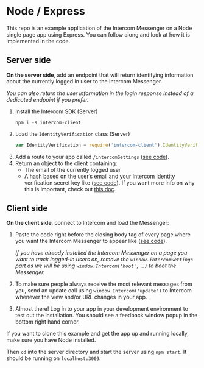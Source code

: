 # Node / Express

This repo is an example application of the Intercom Messenger on a Node single page app using Express. You can follow along and look at how it is implemented in the code.

## Server side

**On the server side**, add an endpoint that will return identifying information about the currently logged in user to the Intercom Messenger.

*You can also return the user information in the login response instead of a dedicated endpoint if you prefer.*

1. Install the Intercom SDK (Server)
    ```
    npm i -s intercom-client
    ```
1. Load the `IdentityVerification` class (Server)
    ```js
    var IdentityVerification = require('intercom-client').IdentityVerification;
    ```
1. Add a route to your app called `/intercomSettings` ([see code](https://github.com/intercom/intercom-install-examples/blob/b61c0e4d1f3dd27a0bee3ee5688902355e48e348/node-express-single-page-app/app.js#L22)).
1. Return an object to the client containing:
   - The email of the currently logged user
   - A hash based on the user’s email and your Intercom identity verification secret key like ([see code](https://github.com/intercom/intercom-install-examples/blob/b61c0e4d1f3dd27a0bee3ee5688902355e48e348/node-express-single-page-app/app.js#L23)). If you want more info on why this is important, check out [this doc](https://docs.intercom.com/configure-intercom-for-your-product-or-site/staying-secure/enable-identity-verification-on-your-web-product).

## Client side

**On the client side**, connect to Intercom and load the Messenger:
1. Paste the code right before the closing body tag of every page where you want the Intercom Messenger to appear like ([see code](https://github.com/intercom/intercom-install-examples/blob/b61c0e4d1f3dd27a0bee3ee5688902355e48e348/node-express-single-page-app/public/index.html#L19)).

    *If you have already installed the Intercom Messenger on a page you want to track logged-in users on, remove the `window.intercomSettings` part as we will be using `window.Intercom('boot', …)` to boot the Messenger.*

1. To make sure people always receive the most relevant messages from you, send an update call using `window.Intercom('update')` to Intercom whenever the view and/or URL changes in your app.
1. Almost there! Log in to your app in your development environment to test out the installation. You should see a feedback window popup in the bottom right hand corner.

If you want to clone this example and get the app up and running locally, make sure you have Node installed.

Then `cd` into the server directory and start the server using `npm start`. It should be running on `localhost:3009`.
